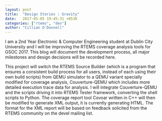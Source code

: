 ```yaml
---
layout: post
title:  "Design Stories : Gravity"
date:   2017-05-05 19:45:31 +0530
categories: ["rtems", "dev"]
author: "Cillian O'Donnell"
---
```

I am a 2nd Year Electronic & Computer Engineering student at Dublin City University and I will be improving the RTEMS coverage analysis tools for GSOC 2017. This blog will document the development process, all major milestones and design decisions will be recorded here.

This project will switch the RTEMS Source Builder (which is a program that ensures a consistent build process for all users, instead of each using their own build scripts) from QEMU simulator to a QEMU variant specially modified for coverage analysis, Couverture-QEMU which includes more detailed execution trace data for analysis. I will integrate Couverture-QEMU and the scripts driving it into RTEMS Tester framework, converting the shell scripts to Python. The coverage report tool Covoar written in C++ will then be modified to generate XML output, it is currently generating HTML. The format for the XML report will be based on feedback solicited from the RTEMS community on the devel mailing list.
